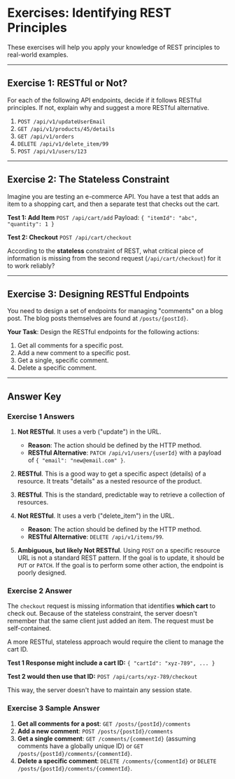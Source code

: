 # Exercises: Identifying REST Principles

These exercises will help you apply your knowledge of REST principles to real-world examples.

---

## Exercise 1: RESTful or Not?

For each of the following API endpoints, decide if it follows RESTful principles. If not, explain why and suggest a more RESTful alternative.

1.  `POST /api/v1/updateUserEmail`
2.  `GET /api/v1/products/45/details`
3.  `GET /api/v1/orders`
4.  `DELETE /api/v1/delete_item/99`
5.  `POST /api/v1/users/123`

---

## Exercise 2: The Stateless Constraint

Imagine you are testing an e-commerce API. You have a test that adds an item to a shopping cart, and then a separate test that checks out the cart.

**Test 1: Add Item**
`POST /api/cart/add`
Payload: `{ "itemId": "abc", "quantity": 1 }`

**Test 2: Checkout**
`POST /api/cart/checkout`

According to the **stateless** constraint of REST, what critical piece of information is missing from the second request (`/api/cart/checkout`) for it to work reliably?

---

## Exercise 3: Designing RESTful Endpoints

You need to design a set of endpoints for managing "comments" on a blog post. The blog posts themselves are found at `/posts/{postId}`.

**Your Task**: Design the RESTful endpoints for the following actions:
1.  Get all comments for a specific post.
2.  Add a new comment to a specific post.
3.  Get a single, specific comment.
4.  Delete a specific comment.

---

## Answer Key

### Exercise 1 Answers

1.  **Not RESTful**. It uses a verb ("update") in the URL.
    -   **Reason**: The action should be defined by the HTTP method.
    -   **RESTful Alternative**: `PATCH /api/v1/users/{userId}` with a payload of `{ "email": "new@email.com" }`.

2.  **RESTful**. This is a good way to get a specific aspect (details) of a resource. It treats "details" as a nested resource of the product.

3.  **RESTful**. This is the standard, predictable way to retrieve a collection of resources.

4.  **Not RESTful**. It uses a verb ("delete_item") in the URL.
    -   **Reason**: The action should be defined by the HTTP method.
    -   **RESTful Alternative**: `DELETE /api/v1/items/99`.

5.  **Ambiguous, but likely Not RESTful**. Using `POST` on a specific resource URL is not a standard REST pattern. If the goal is to update, it should be `PUT` or `PATCH`. If the goal is to perform some other action, the endpoint is poorly designed.

### Exercise 2 Answer

The `checkout` request is missing information that identifies **which cart** to check out. Because of the stateless constraint, the server doesn't remember that the same client just added an item. The request must be self-contained.

A more RESTful, stateless approach would require the client to manage the cart ID.

**Test 1 Response might include a cart ID:**
`{ "cartId": "xyz-789", ... }`

**Test 2 would then use that ID:**
`POST /api/carts/xyz-789/checkout`

This way, the server doesn't have to maintain any session state.

### Exercise 3 Sample Answer

1.  **Get all comments for a post**: `GET /posts/{postId}/comments`
2.  **Add a new comment**: `POST /posts/{postId}/comments`
3.  **Get a single comment**: `GET /comments/{commentId}` (assuming comments have a globally unique ID) or `GET /posts/{postId}/comments/{commentId}`.
4.  **Delete a specific comment**: `DELETE /comments/{commentId}` or `DELETE /posts/{postId}/comments/{commentId}`.